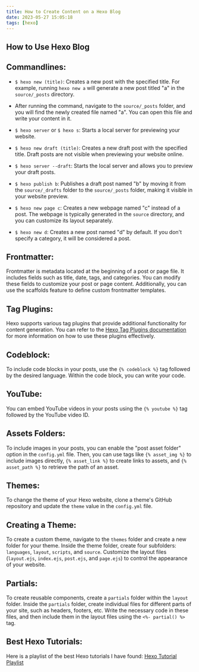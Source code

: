 ```yaml
---
title: How to Create Content on a Hexo Blog
date: 2023-05-27 15:05:18
tags: [hexo]
---
```

## How to Use Hexo Blog
<!-- more -->
## Commandlines:
- `$ hexo new (title)`: Creates a new post with the specified title. For example, running `hexo new a` will generate a new post titled "a" in the `source/_posts` directory.

- After running the command, navigate to the `source/_posts` folder, and you will find the newly created file named "a". You can open this file and write your content in it.

- `$ hexo server` or `$ hexo s`: Starts a local server for previewing your website.

- `$ hexo new draft (title)`: Creates a new draft post with the specified title. Draft posts are not visible when previewing your website online.

- `$ hexo server --draft`: Starts the local server and allows you to preview your draft posts.

- `$ hexo publish b`: Publishes a draft post named "b" by moving it from the `source/_drafts` folder to the `source/_posts` folder, making it visible in your website preview.

- `$ hexo new page c`: Creates a new webpage named "c" instead of a post. The webpage is typically generated in the `source` directory, and you can customize its layout separately.

- `$ hexo new d`: Creates a new post named "d" by default. If you don't specify a category, it will be considered a post.

## Frontmatter:

Frontmatter is metadata located at the beginning of a post or page file. It includes fields such as title, date, tags, and categories. You can modify these fields to customize your post or page content. Additionally, you can use the scaffolds feature to define custom frontmatter templates.

## Tag Plugins:

Hexo supports various tag plugins that provide additional functionality for content generation. You can refer to the [Hexo Tag Plugins documentation](https://hexo.io/docs/tag-plugins.html) for more information on how to use these plugins effectively.

## Codeblock:

To include code blocks in your posts, use the `{% codeblock %}` tag followed by the desired language. Within the code block, you can write your code.

## YouTube:

You can embed YouTube videos in your posts using the `{% youtube %}` tag followed by the YouTube video ID.

## Assets Folders:

To include images in your posts, you can enable the "post asset folder" option in the `config.yml` file. Then, you can use tags like `{% asset_img %}` to include images directly, `{% asset_link %}` to create links to assets, and `{% asset_path %}` to retrieve the path of an asset.

## Themes:

To change the theme of your Hexo website, clone a theme's GitHub repository and update the `theme` value in the `config.yml` file.

## Creating a Theme:

To create a custom theme, navigate to the `themes` folder and create a new folder for your theme. Inside the theme folder, create four subfolders: `languages`, `layout`, `scripts`, and `source`. Customize the layout files (`layout.ejs`, `index.ejs`, `post.ejs`, and `page.ejs`) to control the appearance of your website.

## Partials:

To create reusable components, create a `partials` folder within the `layout` folder. Inside the `partials` folder, create individual files for different parts of your site, such as headers, footers, etc. Write the necessary code in these files, and then include them in the layout files using the `<%- partial() %>` tag.

## Best Hexo Tutorials:

Here is a playlist of the best Hexo tutorials I have found: [Hexo Tutorial Playlist](https://www.youtube.com/playlist?list=PLLAZ4kZ9dFpOMJR6D25ishrSedvsguVSm)
